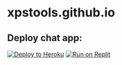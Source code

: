 # xpstools.github.io

## Deploy chat app:

[![Deploy to Heroku](https://binbashbanana.github.io/deploy-buttons/buttons/remade/heroku.svg)](https://heroku.com/deploy/?template=https://github.com/xpstoolsz/chat-app)
[![Run on Replit](https://binbashbanana.github.io/deploy-buttons/buttons/remade/replit.svg)](https://replit.com/github/xpstoolsz/chat-app)
